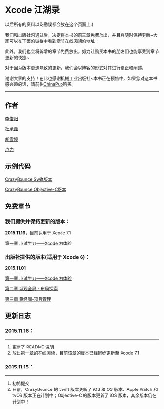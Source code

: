 # Xcode 江湖录

以后所有的资料以及勘误都会放在这个页面上:)

我们和出版社沟通过后，决定将本书的前三章免费放出，并且将随时保持更新~大家可以在下面的链接中看到章节在线阅读的地址：

此外，我们也会将新增的章节免费放出，努力让购买本书的朋友们也能享受到章节更新的快捷~

对于因为版本更迭导致的更新，我们会以博客的形式对其进行更正和阐述。

谢谢大家的支持！在此也感谢机械工业出版社~本书正在预售中，如果您对这本书感兴趣的话，请前往[ChinaPub](http://product.china-pub.com/4886856)购买。

--------

## 作者

[李俊阳](http://www.jianshu.com/users/ef1058d2d851/latest_articles)

[杜承垚](http://S1NH.com)

[胡雪婷](http://weibo.com/hanseyh?from=feed&loc=at&nick=H-ansey)

[卢力](http://weibo.com/u/2792429717)

## 示例代码

[CrazyBounce Swift版本](https://github.com/SemperIdem/CrazyBounce-Swift)

[CrazyBounce Objective-C版本](https://github.com/SemperIdem/CrazyBounce-OC)

## 免费章节

### 我们提供并保持更新的版本：

**2015.11.16**，目前适用于 Xcode 7.1

[第一章 小试牛刀——Xcode 初体验](https://xcode-jianghu.gitbooks.io/xcode-jianghu/content/.Xcode江湖录/第一卷%20初入江湖%20——%20基础篇/第一章%20小试牛刀-Xcode初体验/Chapter1.html)

### 出版社提供的版本(适用于 Xcode 6)：

**2015.11.01**

[第一章 小试牛刀——Xcode 初体验](http://images.china-pub.com/ebook4885001-4890000/4886856/ch01.pdf)

[第二章 纵观全局 - 布局探索](http://images.china-pub.com/ebook4885001-4890000/4886856/ch02.pdf)

[第三章 藏经阁-项目管理](http://images.china-pub.com/ebook4885001-4890000/4886856/ch03.pdf)

## 更新日志

### **2015.11.16**：
----
1. 更新了 README 说明
2. 放出第一章的在线阅读，目前该章的版本已经同步更新至 Xcode 7.1

### **2015.11.15**：
-----
1. 初始提交
2. 目前，CrazyBounce 的 Swift 版本更新了 iOS 和 OS 版本，Apple Watch 和 tvOS 版本正在计划中；Objective-C 的版本更新了 iOS 版本，其余版本仍在计划中！
